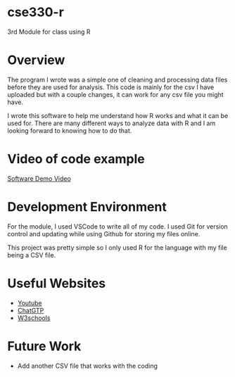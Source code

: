 # cse330-r
3rd Module for class using R

# Overview

The program I wrote was a simple one of cleaning and processing data files before they are used for analysis. This code is mainly for the csv I have uploaded but with a couple changes, it can work for any csv file you might have.

I wrote this software to help me understand how R works and what it can be used for. There are many different ways to analyze data with R and I am looking forward to knowing how to do that.

# Video of code example

[Software Demo Video](https://youtu.be/-70KBdDWPQA)

# Development Environment

For the module, I used VSCode to write all of my code. I used Git for version control and updating while using Github for storing my files online.

This project was pretty simple so I only used R for the language with my file being a CSV file.

# Useful Websites

- [Youtube](https://www.youtube.com/watch?v=c3ZQ8-OYj2M)
- [ChatGTP](https://chatgpt.com)
- [W3schools](https://www.w3schools.com/r/)

# Future Work

- Add another CSV file that works with the coding

